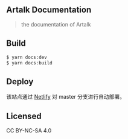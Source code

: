 ## Artalk Documentation

> the documentation of Artalk

## Build

```sh
$ yarn docs:dev
$ yarn docs:build
```

## Deploy

该站点通过 [Netlify](https://www.netlify.com/) 对 master 分支进行自动部署。

## Licensed
CC BY-NC-SA 4.0